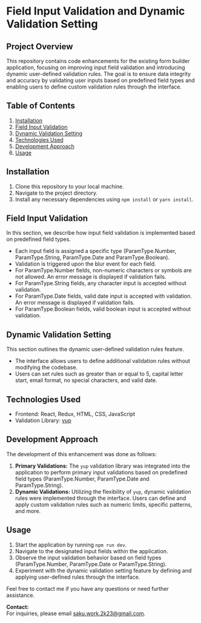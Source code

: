 # Field Input Validation and Dynamic Validation Setting

## Project Overview
This repository contains code enhancements for the existing form builder application, focusing on improving input field validation and introducing dynamic user-defined validation rules. The goal is to ensure data integrity and accuracy by validating user inputs based on predefined field types and enabling users to define custom validation rules through the interface.

## Table of Contents
1. [Installation](#installation)
2. [Field Input Validation](#field-input-validation)
3. [Dynamic Validation Setting](#dynamic-validation-setting)
4. [Technologies Used](#technologies-used)
5. [Development Approach](#development-approach)
6. [Usage](#usage)

## Installation
1. Clone this repository to your local machine.
2. Navigate to the project directory.
3. Install any necessary dependencies using `npm install` or `yarn install`.

## Field Input Validation
In this section, we describe how input field validation is implemented based on predefined field types.
- Each input field is assigned a specific type (ParamType.Number, ParamType.String, ParamType.Date and ParamType.Boolean).
- Validation is triggered upon the blur event for each field.
- For ParamType.Number fields, non-numeric characters or symbols are not allowed. An error message is displayed if validation fails.
- For ParamType.String fields, any character input is accepted without validation.
- For ParamType.Date fields, valid date input is accepted with validation. An error message is displayed if validation fails.
- For ParamType.Boolean fields, valid boolean input is accepted without validation.

## Dynamic Validation Setting
This section outlines the dynamic user-defined validation rules feature.
- The interface allows users to define additional validation rules without modifying the codebase.
- Users can set rules such as greater than or equal to 5, capital letter start, email format, no special characters, and valid date.

## Technologies Used
- Frontend: React, Redux, HTML, CSS, JavaScript
- Validation Library: [yup](https://github.com/jquense/yup)

## Development Approach
The development of this enhancement was done as follows:
1. **Primary Validations:** The `yup` validation library was integrated into the application to perform primary input validations based on predefined field types (ParamType.Number, ParamType.Date and ParamType.String).
2. **Dynamic Validations:** Utilizing the flexibility of `yup`, dynamic validation rules were implemented through the interface. Users can define and apply custom validation rules such as numeric limits, specific patterns, and more.

## Usage
1. Start the application by running `npm run dev`.
2. Navigate to the designated input fields within the application.
3. Observe the input validation behavior based on field types (ParamType.Number, ParamType.Date or ParamType.String).
4. Experiment with the dynamic validation setting feature by defining and applying user-defined rules through the interface.

Feel free to contact me if you have any questions or need further assistance.

**Contact:**  
For inquiries, please email [saku.work.2k23@gmail.com](mailto:saku.work.2k23@gmail.com).
